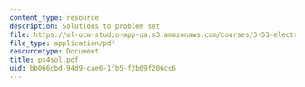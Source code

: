 ```yaml
---
content_type: resource
description: Solutions to problem set.
file: https://ol-ocw-studio-app-qa.s3.amazonaws.com/courses/3-53-electrochemical-processing-of-materials-spring-2001/bb066cbd94d9cae61fb5f2b09f206cc6_ps4sol.pdf
file_type: application/pdf
resourcetype: Document
title: ps4sol.pdf
uid: bb066cbd-94d9-cae6-1fb5-f2b09f206cc6
---
```

